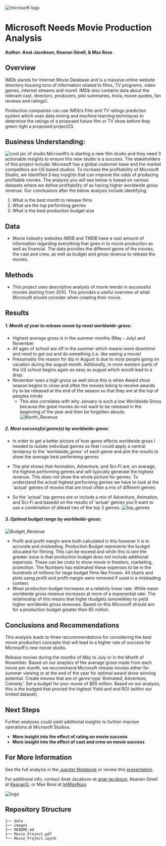 ![microsoft logo](./images/Microsoft.jpg)

# Microsoft Needs Movie Production Analysis

#### Author: Anat Jacobson, Keanan Ginell, & Max Ross


## Overview
IMDb stands for Internet Movie Database and is a massive online website directory housing tons of information related to films, TV programs, video games, internet streams and more1. IMDb also contains data about the relevant cast, directors, producers, plot summaries, trivia, movie quotes, fan reviews and ratings1.

Production companies can use IMDb’s Film and TV ratings prediction system which uses data mining and machine learning techniques to determine the ratings of a proposed future film or TV show before they green-light a proposed project23.



## Business Understanding:

![cool pic of studio](./images/epic_set.jpg)
Microsoft’s is starting a new film studio and they need 3 actionable insights to ensure this new studio is a success. The stakeholders of this project include: Microsoft has a global customer base and the market competitors are US based studios. To increase the profitability of Microsoft Studio, we identified 3 key insights that can improve the odds of producing profitable movies. The analysis you will see below is based on various datasets where we define profitability of as having higher worldwide gross revenue. Our conclusions after the below analysis include identifying:

1. What is the best month to release films
2. What are the top performing genres
3. What is the best production budget size

## Data
- Movie Industry websites IMDB and TMDB have a vast amount of information regarding everything that goes in to movie production as well as financial. The data provides the different genre of the movies, the cast and crew, as well as budget and gross revenue to release the movies.

## Methods
- This project uses descriptive analysis of movie trends in successful movies starting from 2010. This provides a useful overview of what Microsoft should consider when creating their movie.

## Results

##### 1. Month of year to release movie by most worldwide-gross:

- Highest average gross is in the summer months (May - July) and November
- All ages of school are off in the summer which means more downtime and need to get out and do something (i.e. like seeing a movie)
- Presumably the reason for dip in August is due to most people going on vacation during the august month. Aditionally, in more western parts of the US school begins again as easy as august which would lead to a drop.
- November sees a high gross as well since this is when Award show season begins to close and often the movies loking to receive awards try to be released at the end of the season so that they are at the top of peoples minds
    - This also correlates with why January is such a low Worldwide Gross because the great movies do not want to   be released in the beginning of the year and then be forgotten abouts 
![Month_Revenue](./images/avg_gross_month.jpg)

##### 2. Most successful genre(s) by worldwide-gross:
- In order to get a better picture of how genre effects worldwide gross I needed to isolate individual genres so that I could apply a central tendancy to the 'worldwide_gross' of each genre and plot the results to show the average best performing genres.

- The plot shows that Animation, Adventure, and Sci-FI are, on average, the highest performing genres and will typically generate the highest revenue. This does not show the whole picture for genres. To understand the actual highest performing genres we have to look at the 'actual' genres of movies that are most often a mix of different genres

- So the 'actual' top genres are or include a mix of Adventure, Animation, and Sci-Fi and basedd on the results of 'actual' genres you'll want to use a combination of atleast two of the top 3 genres.
![top_genres](./images/top_genres.jpg)

##### 3. Optimal budget range by worldwide-gross:

![Budget_Revenue](./images/Budget_revenue.png)
- Profit and profit margin were both calculated in this however it is in accurate and misleading. Production Budget represents the budget allocated for filming. This can be exceed and while this is rare the greater issue is that production budget does not include additional expenses. These can be costs to show movie in theaters, marketing, promotion. The Numbers has estimated these expenses to be in the hundreds of millions for large budget films like Frozen. All charts and plots using profit and profit margin were removed if used in a misleading context.
- Mean production budget increases at a relativly linear rate. While mean worldwide gross revenue increases at more of a exponential rate. The relatinoship of this means that highe rbudgets ismorelikley to yield higher worldwide gross revenues. Based on this Microsoft should aim for a production budget greater then 65 million.

## Conclusions and Recommendations
This analysis leads to three reccommendations for considering the best movie production concepts that will lead to a higher rate of success for Microsoft's new movie studio.

Release movies during the months of May to July or in the Month of November. Based on our anaylsis of the average gross made from each movie per month, we reccommend Microsoft release movies either for summer viewing or at the end of the year for optimal award show winning potential.
Create movies that are of genre type 'Animated, Adventure, Comedy'.
Set a budget for your movie of $65 million. Based on our analysis, this is the budged that provied the highest Yield and and ROI (within our limited dataset).

## Next Steps
Further analyses could yield additional insights to further improve operations at Microsoft Studios.
- **More insight into the effect of rating on movie success**
- **More insight into the effect of cast and crew on movie success**

## For More Information
See the full analysis in the [Jupyter Notebook](./Microsoft_Studios_Analysis.ipynb) or review this [presentation](./Microsoft_Studios_Analysis.pdf).

For additional info, contact Anat Jacabson at [anat-jacobson](https://github.com/anat-jacobson), Keanan Ginell at [KeananG](https://github.com/KeananG), or Max Ross at [ImMaxRoss](https://github.com/ImMaxRoss)

![logo](./images/microsoft_plain.jpg)

## Repository Structure

```
├── data
├── images
├── README.md
├── Movie_Project.pdf
└── Movie_Project.ipynb
```